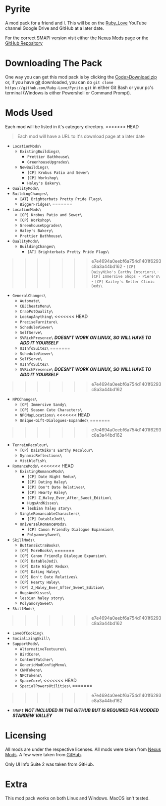 # Pyrite
A mod pack for a friend and I.
This will be on the [Ruby_Love](https://youtube.com/@ruby_loveyt) YouTube channel Google Drive and GitHub at a later date.

For the correct SMAPI version visit either the [Nexus Mods](https://nexusmods.com/stardewvalley/mods/2400?tab=files) page or the [GitHub Repository](https://github.com/pathoschild/SMAPI)

# Downloading The Pack
One way you can get this mod pack is by clicking the [Code>Download zip](https://github.com/Ruby-Love/Pyrite/archive/refs/heads/master.zip) or, if you have [git](https://git-scm.com/downloads) downloaded, you can do `git clone https://github.com/Ruby-Love/Pyrite.git` in either Git Bash or your pc's terminal (Windows is either Powershell or Command Prompt).

# Mods Used
Each mod will be listed in it's category directory.
<<<<<<< HEAD
> Each mod will have a URL to it's download page at a later date
- `LocationMods\`
  - `ExistingBuildings\`
    - `Prettier Bathhouse\`
    - `GreenhouseUpgrades\`
  - `NewBuildings\` 
    -  `[CP] Krobus Patio and Sewer\`
    -  `[CP] Workshop\`
    -  `Haley's Bakery\`
-  `QualityMods\`
  - `BuildingChanges\`
    - `[AT] Brighterbats Pretty Pride Flags\`
    - `BiggerFridges\`
=======
- `LocationMods\`
  -  `[CP] Krobus Patio and Sewer\`
  -  `[CP] Workshop\`
  -  `GreenhouseUpgrades\`
  -  `Haley's Bakery\`
  -  `Prettier Bathhouse\`
- `QualityMods\`
  - `BuildingChanges\`
    - `[AT] Brighterbats Pretty Pride Flags\`
>>>>>>> e7e4694a0eebf6a754d1401f6293c8a3a44bd162
    - `[CP] DaisyNiko's Earthy Interiors\`
    - `[CP] Immersive Shops - Piere's\`
    - `[CP] Kailey's Better Clinic Beds\`
  - `GeneralChanges\`
    - `Automate\`
    - `CBJCheatsMenu\`
    - `CrabPotQuality\`
    - `LookupAnything\`
<<<<<<< HEAD
    - `PreciseFurniture\`
    - `ScheduleViewer\`
    - `SelfServe\`
    - `SVRichPresence\` ***DOESN'T WORK ON LINUX, SO WILL HAVE TO ADD IT YOURSELF***
    - `UIInfoSuite2\`
=======
    - `ScheduleViewer\`
    - `SelfServe\`
    - `UIInfoSuite2\`
    - `SVRichPresence\` ***DOESN'T WORK ON LINUX, SO WILL HAVE TO ADD IT YOURSELF***
>>>>>>> e7e4694a0eebf6a754d1401f6293c8a3a44bd162
  - `NPCChanges\`
    - `[CP] Immersive Sandy\`
    - `[CP] Season Cute Characters\`
    - `NPCMapLocations\`
<<<<<<< HEAD
    - `Unique-Gift-Dialogues-Expanded\`
=======
>>>>>>> e7e4694a0eebf6a754d1401f6293c8a3a44bd162
  - `TerrainRecolour\`
    - `[CP] DaistNiko's Earthy Recolour\`
    - `DynamicReflections\`
    - `VisibleFish\`
- `RomanceMods\`
<<<<<<< HEAD
  - `ExistingRomanceMods\` 
    - `[CP] Date Night Redux\`
    - `[CP] Dating Haley\`
    - `[CP] Don't Date Relatives\`
    - `[CP] Hearty Haley\`
    - `[CP] Z_Haley_Ever_After_Sweet_Edition\`
    - `HugsAndKisses\`
    - `lesbian haley story\`
  - `SingleRomancableCharacters\`
    - `[CP] DatableJodi\`
  - `UniversalRomanceMods\`
    - `[CP] Canon Friendly Dialogue Expansion\` 
    - `PolyamorySweet\` 
- `SkillMods\`
  - `ButtonsExtraBooks\`
  - `[CP] MoreBooks\` 
=======
  - `[CP] Canon Friendly Dialogue Expansion\`
  - `[CP] DatableJodi\`
  - `[CP] Date Night Redux\`
  - `[CP] Dating Haley\`
  - `[CP] Don't Date Relatives\`
  - `[CP] Hearty Haley\`
  - `[CP] Z_Haley_Ever_After_Sweet_Edition\`
  - `HugsAndKisses\`
  - `lesbian haley story\`
  - `PolyamorySweet\`
- `SkillMods\`
>>>>>>> e7e4694a0eebf6a754d1401f6293c8a3a44bd162
  - `LoveOfCooking\`
  - `SocializingSkill\`
- `SupportMods\`
  - `AlternativeTextuures\`
  - `BirdCore\`
  - `ContentPatcher\`
  - `GenericModConfigMenu\`
  - `CNMTokens\`
  - `NPCTokens\`
  - `SpaceCore\`
<<<<<<< HEAD
  - `SpecialPowersUtilities\`
=======
>>>>>>> e7e4694a0eebf6a754d1401f6293c8a3a44bd162
  - `SMAPI` ***NOT INCLUDED IN THE GITHUB BUT IS REQUIRED FOR MODDED STARDEW VALLEY***

# Licensing
All mods are under the respective licenses. 
All mods were taken from [Nexus Mods](https://nexusmods.com/). A few were taken from [GitHub](https://github.com).

Only UI Info Suite 2 was taken from GitHub.


# Extra
This mod pack works on both Linux and Windows. MacOS isn't tested.
